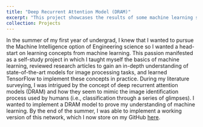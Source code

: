 ```yaml
---
title: "Deep Recurrent Attention Model (DRAM)"
excerpt: "This project showcases the results of some machine learning self-study during my first year summer. I taught myself the basics of machine learning and TensorFlow and was able to reproduce the deep recurrent attention model from (Ba et al., 2015) and (Mnih et al., 2014)."
collection: Projects
---
```

In the summer of my first year of undergrad, I knew that I wanted to pursue the Machine Intelligence option of Engineering science so I wanted a head-start on learning concepts from machine learning. This passion manifested as a self-study project in which I taught myself the basics of machine learning, reviewed research articles to gain an in-depth understanding of state-of-the-art models for image processing tasks, and learned TensorFlow to implement these concepts in practice. During my literature surveying, I was intrigued by the concept of deep recurrent attention models (DRAM) and how they seem to mimic the image identification process used by humans (i.e., classification through a series of glimpses). I wanted to implement a DRAM model to prove my understanding of machine learning. By the end of the summer, I was able to implement a working version of this network, which I now store on my GitHub [here](https://github.com/wu-theodore/DRAM).